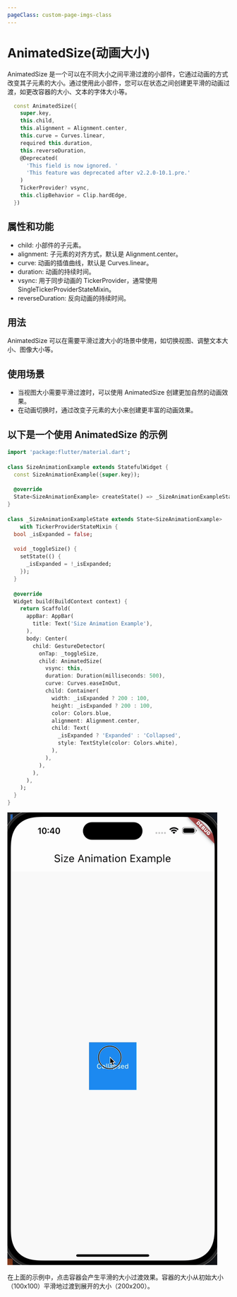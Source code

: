 ```yaml
---
pageClass: custom-page-imgs-class
---
```

# AnimatedSize(动画大小)

AnimatedSize 是一个可以在不同大小之间平滑过渡的小部件，它通过动画的方式改变其子元素的大小。通过使用此小部件，您可以在状态之间创建更平滑的动画过渡，如更改容器的大小、文本的字体大小等。

```dart
  const AnimatedSize({
    super.key,
    this.child,
    this.alignment = Alignment.center,
    this.curve = Curves.linear,
    required this.duration,
    this.reverseDuration,
    @Deprecated(
      'This field is now ignored. '
      'This feature was deprecated after v2.2.0-10.1.pre.'
    )
    TickerProvider? vsync,
    this.clipBehavior = Clip.hardEdge,
  }) 
```

## 属性和功能

- child: 小部件的子元素。
- alignment: 子元素的对齐方式，默认是 Alignment.center。
- curve: 动画的插值曲线，默认是 Curves.linear。
- duration: 动画的持续时间。
- vsync: 用于同步动画的 TickerProvider，通常使用 SingleTickerProviderStateMixin。
- reverseDuration: 反向动画的持续时间。

## 用法

AnimatedSize 可以在需要平滑过渡大小的场景中使用，如切换视图、调整文本大小、图像大小等。

## 使用场景

- 当视图大小需要平滑过渡时，可以使用 AnimatedSize 创建更加自然的动画效果。
- 在动画切换时，通过改变子元素的大小来创建更丰富的动画效果。

## 以下是一个使用 AnimatedSize 的示例

```dart
import 'package:flutter/material.dart';

class SizeAnimationExample extends StatefulWidget {
  const SizeAnimationExample({super.key});

  @override
  State<SizeAnimationExample> createState() => _SizeAnimationExampleState();
}

class _SizeAnimationExampleState extends State<SizeAnimationExample>
    with TickerProviderStateMixin {
  bool _isExpanded = false;

  void _toggleSize() {
    setState(() {
      _isExpanded = !_isExpanded;
    });
  }

  @override
  Widget build(BuildContext context) {
    return Scaffold(
      appBar: AppBar(
        title: Text('Size Animation Example'),
      ),
      body: Center(
        child: GestureDetector(
          onTap: _toggleSize,
          child: AnimatedSize(
            vsync: this,
            duration: Duration(milliseconds: 500),
            curve: Curves.easeInOut,
            child: Container(
              width: _isExpanded ? 200 : 100,
              height: _isExpanded ? 200 : 100,
              color: Colors.blue,
              alignment: Alignment.center,
              child: Text(
                _isExpanded ? 'Expanded' : 'Collapsed',
                style: TextStyle(color: Colors.white),
              ),
            ),
          ),
        ),
      ),
    );
  }
}

```

![SizeAnimationExample](./imgs/SizeAnimationExample.gif)

在上面的示例中，点击容器会产生平滑的大小过渡效果。容器的大小从初始大小（100x100）平滑地过渡到展开的大小（200x200）。
